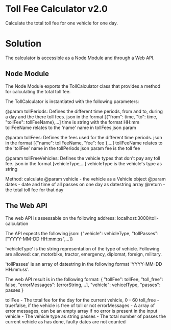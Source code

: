 # Toll Fee Calculator v2.0

Calculate the total toll fee for one vehicle for one day.

# Solution

The calculator is accessible as a Node Module and through a Web API.

## Node Module

The Node Module exports the TollCalculator class that provides a method for calculating the total toll fee.

The TollCalculator is instantiated with the following parameters:

@param tollPeriods:
Defines the different time periods, from and to, during a day and the there toll fees.
json in the format [{"from": time, "to": time, "tollFee": tollFeeName},...]
time is string with the format HH:mm
tollFeeName relates to the 'name' name in tollFees json param

@param tollFees:
Defines the fees used for the different time periods.
json in the format [{"name": tollFeeName, "fee": fee },...]
tollFeeName relates to the 'tollFee' name in the tollPeriods json param
fee is the toll fee

@param tollFreeVehicles:
Defines the vehicle types that don't pay any toll fee.
json in the format [vehicleType,...]
vehicleType is the vehicle's type as string

Method: calculate
@param vehicle - the vehicle as a Vehicle object
@param dates - date and time of all passes on one day as datestring array
@return - the total toll fee for that day

## The Web API

The web API is assessable on the following address:
localhost:3000/toll-calculation

The API expects the following json:
{"vehicle": vehicleType, "tollPasses": ["YYYY-MM-DD HH:mm:ss",...]}

'vehicleType' is the string representation of the type of vehicle. Following are allowed:
car, motorbike, tractor, emergency, diplomat, foreign, military.

'tollPasses' is an array of datestring in the following format 'YYYY-MM-DD HH:mm:ss'.

The web API result is in the following format:
{
"tollFee": tollFee,
"toll_free": false,
"errorMessages": [errorString,...],
"vehicle": vehicelType,
"passes": passes
}

tollFee - The total fee for the day for the current vehicle, 0 - 60
toll_free - true/false, if the vehicle is free of toll or not
errorMessages - A array of error messages, can be an empty array if no error is present in the input
vehicle - The vehicle type as string
passes - The total number of passes the current vehicle as has done, faulty dates are not counted